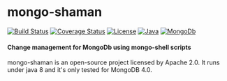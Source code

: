 # mongo-shaman

[![Build Status](https://travis-ci.org/mongo-shaman/mongo-shaman-core.svg?branch=master)](https://travis-ci.org/mongo-shaman/mongo-shaman-core)
[![Coverage Status](https://coveralls.io/repos/github/mongo-shaman/mongo-shaman-core/badge.svg?branch=master)](https://coveralls.io/github/mongo-shaman/mongo-shaman-core?branch=master)
[![License](https://img.shields.io/badge/License-Apache%202.0-blue.svg)](https://opensource.org/licenses/Apache-2.0)
[![Java](https://img.shields.io/badge/java%20version-8-green.svg)](https://www.oracle.com/technetwork/java/javase/overview/java8-2100321.html)
[![MongoDb](https://img.shields.io/badge/mongo%20server%20version-4-green.svg)](https://docs.mongodb.com/v4.0/)

#### Change management for MongoDb using mongo-shell scripts 

mongo-shaman is an open-source project licensed by Apache 2.0. It runs under java 8 and it's only tested for MongoDB 4.0. 
